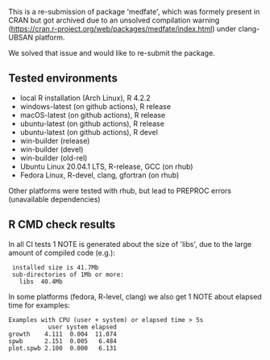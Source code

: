 This is a re-submission of package 'medfate', which was formely present in CRAN but got
archived due to an unsolved compilation warning (https://cran.r-project.org/web/packages/medfate/index.html) under clang-UBSAN platform. 

We solved that issue and would like to re-submit the package.

## Tested environments

* local R installation (Arch Linux), R 4.2.2
* windows-latest (on github actions), R release
* macOS-latest (on github actions), R release
* ubuntu-latest (on github actions), R release
* ubuntu-latest (on github actions), R devel
* win-builder (release)
* win-builder (devel)
* win-builder (old-rel)
* Ubuntu Linux 20.04.1 LTS, R-release, GCC (on rhub)
* Fedora Linux, R-devel, clang, gfortran (on rhub)

Other platforms were tested with rhub, but lead to PREPROC errors (unavailable dependencies)

## R CMD check results

In all CI tests 1 NOTE is generated about the size of 'libs', due to the large
amount of compiled code (e.g.):

     installed size is 41.7Mb
     sub-directories of 1Mb or more:
       libs  40.4Mb

In some platforms (fedora, R-level, clang) we also get 1 NOTE about elapsed time for examples:

    Examples with CPU (user + system) or elapsed time > 5s
               user system elapsed
    growth    4.111  0.004  11.074
    spwb      2.151  0.005   6.484
    plot.spwb 2.100  0.000   6.131
